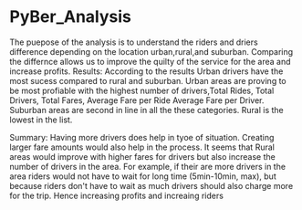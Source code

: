 # PyBer_Analysis
The puepose of the analysis is to understand the riders and driers difference depending on the location urban,rural,and suburban. Comparing the differnce allows us to improve the quilty of the service for the area and increase profits.
Results: 
According to the results Urban drivers have the most sucess compared to rural and suburban. Urban areas are proving to be most profiable with the highest number of drivers,Total Rides, Total Drivers, Total Fares, Average Fare per Ride    Average Fare per Driver. Suburban areas are second in line in all the these categories. Rural is the lowest in the list.

Summary:
Having more drivers does help in tyoe of situation. Creating larger fare amounts would also help in the process. It seems that Rural areas would improve with higher fares for drivers but also increase the number of drivers in the area. For example, if their are more drivers in the area riders would not have to wait for long time (5min-10min, max), but because riders don't have to wait as much drivers should also charge more for the trip. Hence increasing profits and increaing riders
